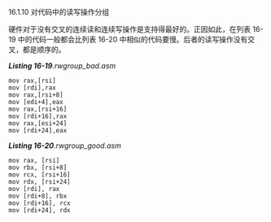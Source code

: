 16.1.10 对代码中的读写操作分组

硬件对于没有交叉的连续读和连续写操作是支持得最好的。正因如此，在列表 16-19 中的代码一般都会比列表 16-20 中相似的代码要慢。后者的读写操作没有交叉，都是顺序的。

_**Listing 16-19**.rwgroup\_bad.asm_

```
mov rax,[rsi]
mov [rdi],rax
mov rax,[rsi+8]
mov [edi+4],eax
mov rax,[rsi+16]
mov [rdi+16],rax
mov rax,[esi+24]
mov [rdi+24],eax
```

_**Listing 16-20**.rwgroup\_good.asm_

```
mov rax, [rsi]
mov rbx, [rsi+8]
mov rcx, [rsi+16]
mov rdx, [rsi+24]
mov [rdi], rax
mov [rdi+8], rbx
mov [rdi+16], rcx
mov [rdi+24], rdx
```



